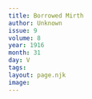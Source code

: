 ```yaml
---
title: Borrowed Mirth
author: Unknown
issue: 9
volume: 8
year: 1916
month: 31
day: V
tags:
layout: page.njk
image:
---
```

